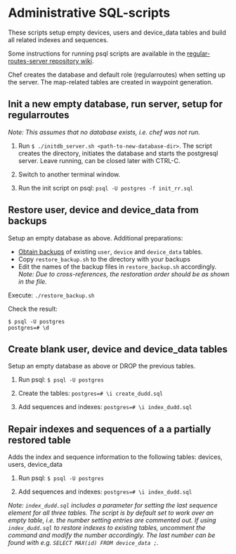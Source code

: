 # Administrative SQL-scripts

These scripts setup empty devices, users and device_data tables and build all related indexes and sequences.

Some instructions for running psql scripts are available in the [regular-routes-server repository wiki](https://github.com/aalto-trafficsense/regular-routes-server/wiki/Terminal-commands-HOWTO).

Chef creates the database and default role (regularroutes) when setting up the server. The map-related tables are created in waypoint generation.

## Init a new empty database, run server, setup for regularroutes

_Note: This assumes that no database exists, i.e. chef was not run._

1) Run `$ ./initdb_server.sh <path-to-new-database-dir>`. The script creates the directory, initiates the database and starts the postgresql server. Leave running, can be closed later with CTRL-C.

1) Switch to another terminal window.

1) Run the init script on psql: `psql -U postgres -f init_rr.sql`

## Restore user, device and device_data from backups

Setup an empty database as above. Additional preparations:
* [Obtain backups](https://github.com/aalto-trafficsense/regular-routes-server/wiki/Terminal-commands-HOWTO) of existing `user`, `device` and `device_data` tables.
* Copy `restore_backup.sh` to the directory with your backups
* Edit the names of the backup files in `restore_backup.sh` accordingly. _Note: Due to cross-references, the restoration order should be as shown in the file._

Execute: `./restore_backup.sh`

Check the result:

    $ psql -U postgres
    postgres=# \d

## Create blank user, device and device_data tables

Setup an empty database as above or DROP the previous tables.

1) Run psql: `$ psql -U postgres`

1) Create the tables: `postgres=# \i create_dudd.sql`

1) Add sequences and indexes: `postgres=# \i index_dudd.sql`

## Repair indexes and sequences of a a partially restored table

Adds the index and sequence information to the following tables:
devices, users, device_data

1) Run psql: `$ psql -U postgres`

1) Add sequences and indexes: `postgres=# \i index_dudd.sql`

_Note: `index_dudd.sql` includes a parameter for setting the last sequence element for all three tables. The script is by default set to work over an empty table, i.e. the number setting entries are commented out. If using `index_dudd.sql` to restore indexes to existing tables, uncomment the command and modify the number accordingly. The last number can be found with e.g. `SELECT MAX(id) FROM device_data ;`._
